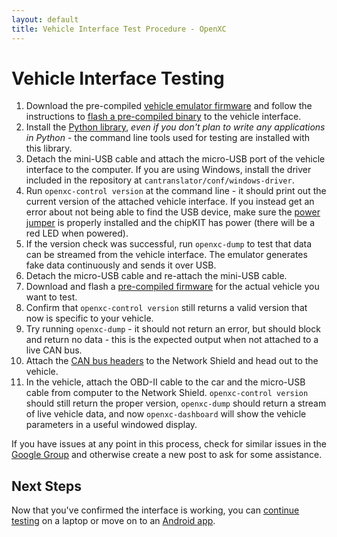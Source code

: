 ```yaml
---
layout: default
title: Vehicle Interface Test Procedure - OpenXC
---
```


<div class="page-header">
    <h1>Vehicle Interface Testing</h1>
</div>

1. Download the pre-compiled [vehicle emulator
   firmware](http://openxcplatform.com.s3.amazonaws.com/openxc-canemulator-firmware.zip)
   and follow the instructions to [flash a pre-compiled
   binary](http://openxcplatform.com/cantranslator/installation/binary.html) to
   the vehicle interface.
1. Install the [Python
   library](http://openxcplatform.com/openxc-python/#installation), *even if you
   don't plan to write any applications in Python* - the command line tools used
   for testing are installed with this library.
1. Detach the mini-USB cable and attach the micro-USB port of the vehicle
   interface to the computer. If you are using Windows, install the driver
   included in the repository at `cantranslator/conf/windows-driver`.
1. Run `openxc-control version` at the command line - it should print out the
   current version of the attached vehicle interface. If you instead get an
   error about not being able to find the USB device, make sure the [power
   jumper](/vehicle-interface/assembly.html#power-jumper) is properly installed
   and the chipKIT has power (there will be a red LED when powered).
1. If the version check was successful, run `openxc-dump` to test that data can
   be streamed from the vehicle interface. The emulator generates fake data
   continuously and sends it over USB.
1. Detach the micro-USB cable and re-attach the mini-USB cable.
1. Download and flash a [pre-compiled
   firmware](http://openxcplatform.com/cantranslator/installation/binary.html)
   for the actual vehicle you want to test.
1. Confirm that `openxc-control version` still returns a valid version that now
   is specific to your vehicle.
1. Try running `openxc-dump` - it should not return an error, but should block
   and return no data - this is the expected output when not attached to a live
   CAN bus.
1. Attach the [CAN bus headers](/vehicle-interface/assembly.html#final-assembly)
   to the Network Shield and head out to the vehicle.
1. In the vehicle, attach the OBD-II cable to the car and the micro-USB cable
   from computer to the Network Shield. `openxc-control version` should still
   return the proper version, `openxc-dump` should return a stream of live
   vehicle data, and now `openxc-dashboard` will show the vehicle parameters in
   a useful windowed display.

If you have issues at any point in this process, check for similar issues in the
[Google Group](http://groups.google.com/group/openxc) and otherwise create a new
post to ask for some assistance.

<div class="page-header">
<h2>Next Steps</h2>
</div>

Now that you've confirmed the interface is working, you can [continue
testing][testing] on a laptop or move on to an [Android app][].

[testing]: /vehicle-interface/testing.html
[Android app]: /getting-started/library-installation.html
